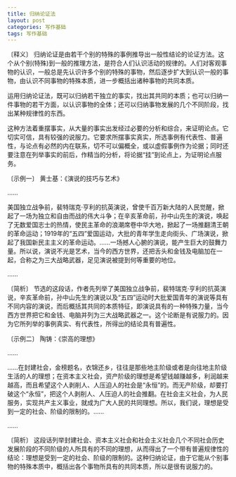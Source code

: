 ```yaml
---
title: 归纳论证法
layout: post
categories: 写作基础
tags: 写作基础
---
```


〔释义〕 归纳论证是由若干个别的特殊的事例推导出一般性结论的论证方法。这个从个别(特殊)到一般的推理方法，是符合人们认识活动的规律的。人们对客观事物的认识，一般总是先认识许多个别的特殊的事物，然后逐步扩大到认识一般的事物，由认识不同事物的特殊本质，进一步概括出诸种事物的共同本质。

运用归纳论证法，既可以归纳若干独立的事实，找出其共同的本质；也可以归纳一件事物的若干方面，以认识事物的全体；还可以归纳事物发展的几个不同阶段，找出某种规律性的东西。

这种方法着重摆事实，从大量的事实出发经过必要的分析和综合，来证明论点。它切实可信，具有较强的说服力。它要求所摆事实真实，所选事例有代表性、普遍性，与论点有必然的内在联系，切不可以偏概全，或以虚假事例作为论据；同时还要注意在列举事实的前后，作精当的分析，将论据“挂”到论点上，为证明论点服务。

〔示例一〕 黄士基：《演说的技巧与艺术》

……

美国独立战争前，裴特瑞克·亨利的抗英演说，曾使千百万新大陆的人民觉醒，掀起了一场为独立和自由而战的伟大斗争；在辛亥革命前，孙中山先生的演说，唤起了无数爱国志士的热情，使民主革命的浪潮席卷中华大地，掀起了一场推翻清王朝的革命运动；1919年的“五四”爱国运动，大批的青年学生走向街头、广场演说，掀起了我国新民主主义的革命运动。……一场撼人心腑的演说，能产生巨大的鼓舞力量。所以说，演说不光是艺术，当今的西方世界，还把舌头和金钱及电脑加在一起，合称之为三大战略武器，足见演说被提到何等重要的地位。

……

〔简析〕 节选的这段话，作者先列举了美国独立战争前，裴特瑞克·亨利的抗英演说，辛亥革命前，孙中山先生的演说以及“五四”运动时大批爱国青年的演说等具有不同内容的演说，而后概括其共同的本质特征，即演说具有的一种特殊力量，当今西方世界把它和金钱、电脑并列为三大战略武器之一。这个论断是有说服力的。因为它所列举的事例真实、有代表性，所得出的结论具有普遍性。

〔示例二〕 陶铸：《崇高的理想》

……

……在封建社会，金榜题名，衣锦还乡，往往是那些地主阶级或者是向往地主阶级生活的人的理想；在资本主义社会，资产阶级的理想是希望钱越赚越多，利润越来越高，而且希望这个人剥削人、人压迫人的社会是“永恒”的。而无产阶级，却要打破这个“永恒”，把这个人剥削人、人压迫人的社会推翻。在社会主义社会，为人民服务，实现共产主义事业，就成为广大人民的共同理想。所以，我们说，理想是受到一定的社会、阶级的限制的。……

……

〔简析〕 这段话列举封建社会、资本主义社会和社会主义社会几个不同社会历史发展阶段的不同阶级的人所具有的不同的理想，从而得出了一个带有普遍规律性的结论：理想是受到一定的社会、阶级的限制的。这种归纳论证，由于它能从个别事物的特殊本质中，概括出各个事物所具有的共同本质，所以是很有说服力的。 